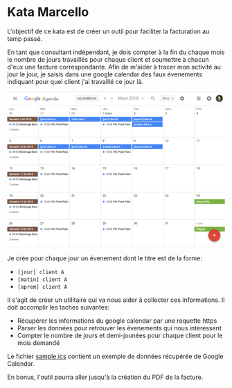# Kata Marcello

L'objectif de ce kata est de créer un outil pour faciliter la facturation au
temp passé.

En tant que consultant indépendant, je dois compter à la fin du chaque mois le
nombre de jours travaillés pour chaque client et soumettre à chacun d'eux une
facture correspondante. Afin de m'aider à tracer mon activité au jour le
jour, je saisis dans une google calendar des faux évenements indiquant pour quel
client j'ai travaillé ce jour là.

![Screenshot](screenshot.png)

Je crée pour chaque jour un évenement dont le titre est de la forme:

- `[jour] client A`
- `[matin] client A`
- `[aprem] client A`

Il s'agit de créer un utilitaire qui va nous aider à collecter ces
informations. Il doit accomplir les taches suivantes:

- Récupérer les informations du google calendar par une requette https
- Parser les données pour retrouver les évenements qui nous interessent
- Compter le nombre de jours et demi-jounées pour chaque client pour le mois demandé

Le fichier [sample.ics](samle.ics) contient un exemple de données récupérée de
Google Calendar.

En bonus, l'outil pourra aller jusqu'à la création du PDF de la facture.

